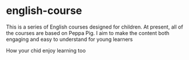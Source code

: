# english-course
This is a series of English courses designed for children. At present, all of the courses are based on Peppa Pig. I aim to make the content both engaging and easy to understand for young learners

How your chid enjoy learning too 
